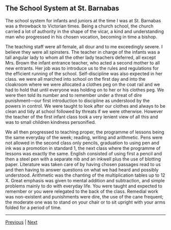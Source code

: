 ## The School System at St. Barnabas

The school system for infants and juniors at the time I was at St. Barnabas was a throwback to Victorian times. Being a church school, the church carried a lot of authority in the shape of the vicar, a kind and understanding man who progressed in his chosen vocation, becoming in time a bishop.

The teaching staff were all female, all dour and to me exceedingly severe. I believe they were all spinsters. The teacher in charge of the infants was a tall angular lady to whom all the other lady teachers deferred, all except Mrs. Brown the infant entrance teacher, who acted a second mother to all new entrants. Her job was to introduce us to the rules and regulations for the efficient running of the school. Self-discipline was also expected in her class. we were all marched into school on the first day and into the cloakroom where we were allocated a clothes peg on the coat rail and we had to hold that until everyone was holding on to her or his clothes peg. We were then told its number and to remember under a threat of dire punishment—our first introduction to discipline as understood by the powers in control. We were taught to look after our clothes and always to be clean and tidy at school followed by threats if we were otherwise. However the teacher of the first infant class took a very lenient view of all this and was to small children kindness personified.

We all then progressed to teaching proper, the programme of lessons being the same everyday of the week; reading, writing and arithmetic. Pens were not allowed in the second class only pencils, graduation to using pen and ink was a promotion in standard 1, the next class where the programme of lessons was exactly the same. English consisted of using first a pencil and then a steel pen with a separate nib and an inkwell plus the use of blotting paper. Literature was taken care of by having chosen passages read to us and then having to answer questions on what we had heard and possibly understood. Arithmetic was the chanting of the multiplication tables up to 12 X. Great emphasis was given to mental addition and subtraction, and simple problems mainly to do with everyday life. You were taught and expected to remember or you were relegated to the back of the class. Remedial work was non-existent and punishments were dire, the use of the cane frequent; the moderate one was to stand on your chair or to sit upright with your arms folded for a period of time.

---

<a href="./WAE-18.html">Previous</a> | <a href="./WAE-20.html">Next</a>
